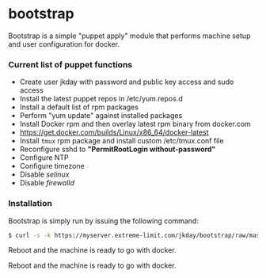 # bootstrap

Bootstrap is a simple "puppet apply" module that performs machine setup and user configuration for docker.

### Current list of puppet functions 
  - Create user jkday with password and public key access and sudo access
  - Install the latest puppet repos in /etc/yum.repos.d
  - Install a default list of rpm packages
  - Perform "yum update" against installed packages
  - Install Docker rpm and then overlay latest rpm binary from docker.com
   - https://get.docker.com/builds/Linux/x86_64/docker-latest
  - Install `tmux` rpm package and install custom /etc/tmux.conf file
  - Reconfigure sshd to **"PermitRootLogin without-password"**
  - Configure NTP
  - Configure timezone
  - Disable *selinux*
  - Disable *firewalld*

### Installation

Bootstrap is simply run by issuing the following command:


```sh
$ curl -s -k https://myserver.extreme-limit.com/jkday/bootstrap/raw/master/bootbootstrap.sh | bash
```
Reboot and the machine is ready to go with docker.

Reboot and the machine is ready to go with docker.